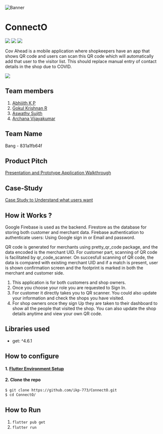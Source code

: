 ![Banner](https://drive.google.com/file/d/16gwIrwvkayOZrvauCNuxDnsWY9KdNlLK/view?usp=sharing)
# ConnectO

![](https://img.shields.io/badge/CONTRIBUTORS-4-brightgreen?color=green&style=for-the-badge) 
![](https://img.shields.io/github/languages/top/ikp-773/ConnectO?style=for-the-badge) 
![](https://img.shields.io/github/languages/code-size/ikp-773/Connecto?color=orange&style=for-the-badge) 

Cov Ahead is a mobile application where shopkeepers have an app that shows QR code and users can scan this QR code which will automatically add that user to the visitor list. This should replace manual entry of contact details in the shop due to COVID. 

[![](https://img.shields.io/badge/APK-ConnectO-brightgreen?color=purple&style=for-the-badge)](https://drive.google.com/file/d/1JXxPOr40lmzdkGTT5bufVmg8VdcRAB5n/view?usp=sharing)

## Team members
1. [Abhijith K P](https://github.com/ikp-773)
2. [Gokul Krishnan R](https://github.com/GokulKR01)
3. [Aswathy Sujith](https://github.com/aswathy-sujith)
4. [Archana Vijayakumar](https://github.com/a3-xyz)

## Team Name
 Bang - 831a1fb64f
 
## Product Pitch

[Presentation and Prototype Application Walkthrough](https://drive.google.com/file/d/10kvDKtxX8sNkzMuFAzdBrE0az-mOygyi/view?usp=sharing)

## Case-Study

[Case Study to Understand what users want](https://venngage.net/ps/INFrzHevS8/connecto-case-study)

## How it Works ?

Google Firebase is used as the backend. Firestore as the database for storing both customer and merchant data. Firebase authentication to authenticate users: Using Google sign in or Email and password.

QR code is generated for merchants using pretty_qr_code package, and the data encoded is the merchant UID. For customer part, scanning of QR code is facilitated by qr_code_scanner. On succesfull scanning of QR code, the data is compared with existing merchant UID and if a match is present, user is shown confirmation screen and the footprint is marked in both the merchant and customer side.

1. This application is for both customers and shop owners.
2. Once you choose your role you are requested to Sign In. 
3. For customer it directly takes you to QR scanner. You could also update your information and check the shops you have visited.
4. For shop owners once they sign Up they are taken to their dashboard to show all the people that visited the shop. You can also update the shop details anytime and view your own QR code.

## Libraries used
-   get: ^4.6.1

## How to configure

#### 1. [Flutter Environment Setup](https://flutter.dev/docs/get-started/install)

#### 2. Clone the repo

```sh
$ git clone https://github.com/ikp-773/ConnectO.git
$ cd ConnectO/
```

## How to Run

1. `flutter pub get`
2. `flutter run`
